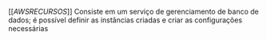 [[_AWSRECURSOS_]]
Consiste em um serviço de gerenciamento de banco de dados; é possível definir as instâncias criadas e criar as configurações necessárias